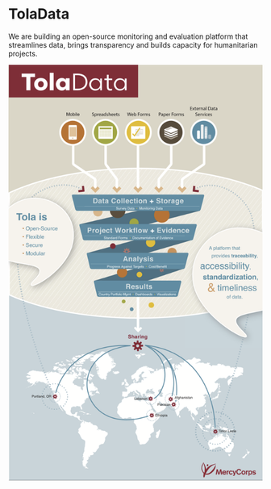 
# TolaData



We are building an open-source monitoring and evaluation platform that streamlines data, brings transparency and builds capacity for humanitarian projects.


![](tolainfographic.png)
